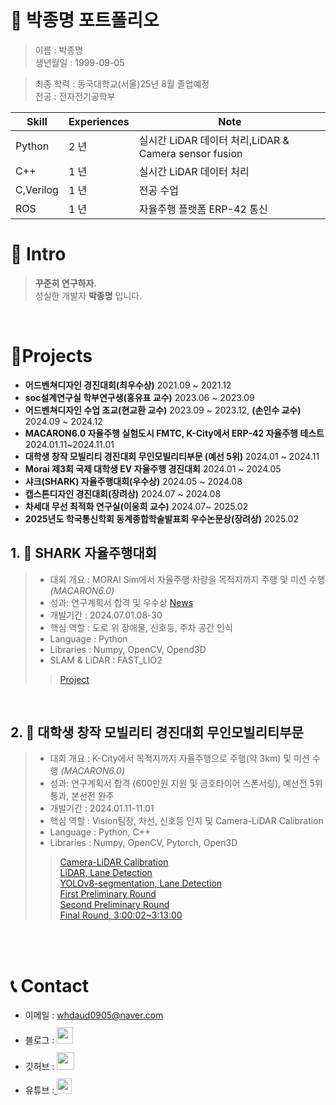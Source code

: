 # 📜 박종명 포트폴리오
> 이름 : 박종명<br>
> 생년월일 : 1999-09-05<br>

> 최종 학력 : 동국대학교(서울)25년 8월 졸업예정<br>
> 전공 : 전자전기공학부

Skill        | Experiences | Note
-------------|-------------|-----------------------------------
Python       | 2 년        | 실시간 LiDAR 데이터 처리,LiDAR & Camera sensor fusion 
C++          | 1 년        | 실시간 LiDAR 데이터 처리
C,Verilog    | 1 년        | 전공 수업
ROS          | 1 년        | 자율주행 플랫폼 ERP-42 통신


# 👋 Intro

> **꾸준히 연구하자.**<br>
> 성실한 개발자 **박종명** 입니다.


<br />

# 📝Projects
 
- **어드벤쳐디자인 경진대회(최우수상)** 2021.09 ~ 2021.12
- **soc설계연구실 학부연구생(홍유표 교수)** 2023.06 ~ 2023.09
- **어드벤쳐디자인 수업 조교(현교환 교수)** 2023.09 ~ 2023.12, **(손인수 교수)** 2024.09 ~ 2024.12
- **MACARON6.0 자율주행 실험도시 FMTC, K-City에서 ERP-42 자율주행 테스트** 2024.01.11~2024.11.01
- **대학생 창작 모빌리티 경진대회 무인모빌리티부문 (예선 5위)** 2024.01 ~ 2024.11
- **Morai 제3회 국제 대학생 EV 자율주행 경진대회** 2024.01 ~ 2024.05
- **샤크(SHARK) 자율주행대회(우수상)** 2024.05 ~ 2024.08
- **캡스톤디자인 경진대회(장려상)** 2024.07 ~ 2024.08
- **차세대 무선 최적화 연구실(이웅희 교수)** 2024.07~ 2025.02
- **2025년도 학국통신학회 동계종합학술발표회 우수논문상(장려상)** 2025.02

## 1. 🍻 SHARK 자율주행대회

> - 대회 개요 : MORAI Sim에서 자율주행 차량을 목적지까지 주행 및 미션 수행 _(MACARON6.0)_
> - 성과: 연구계획서 합격 및 우수상 [News](https://www.morai.ai/ko/post/%EB%AA%A8%EB%9D%BC%EC%9D%B4-%EB%94%94%EC%A7%80%ED%84%B8%ED%8A%B8%EC%9C%88-%EC%84%B1%EB%82%A8%EC%8B%9C-%EA%B8%B0%EB%B0%98-%EC%83%A4%ED%81%AC%EC%9E%90%EC%9C%A8%EC%A3%BC%ED%96%89%EB%8C%80%ED%9A%8C-%EC%84%B1%EB%A3%8C)
> - 개발기간 : 2024.07.01.08-30
> - 핵심 역할 : 도로 위 장애물, 신호등, 주차 공간 인식
> - Language : Python
> - Libraries : Numpy, OpenCV, Opend3D
> - SLAM & LiDAR : FAST_LIO2
>> [Project](https://github.com/minmaxHong/Shark_MORAI_Simulator_for_AutonomousDriving)

<br />

## 2. 👊 대학생 창작 모빌리티 경진대회 무인모빌리티부문

> - 대회 개요 : K-City에서 목적지까지 자율주행으로 주행(약 3km) 및 미션 수행 _(MACARON6.0)_
> - 성과: 연구계획서 합격 (600만원 지원 및 금호타이어 스폰서링), 예선전 5위 통과, 본선전 완주
> - 개발기간 : 2024.01.11-11.01
> - 핵심 역할 : Vision팀장, 차선, 신호등 인지 및 Camera-LiDAR Calibration
> - Language : Python, C++
> - Libraries : Numpy, OpenCV, Pytorch, Open3D
>> [Camera-LiDAR Calibration](https://github.com/minmaxHong/Camera-3DLiDAR_Calibration)<br>
>> [LiDAR, Lane Detection](https://github.com/minmaxHong/LiDAR_lanedetection)<br>
>> [YOLOv8-segmentation, Lane Detection](https://github.com/minmaxHong/yolov8-seg_lanedetection)<br>
>> [First Preliminary Round](https://www.youtube.com/watch?v=BuifRXkDtxM)<br>
>> [Second Preliminary Round](https://www.youtube.com/watch?v=bsNJADrdTH0)<br>
>> [Final Round, 3:00:02~3:13:00](https://www.youtube.com/watch?v=dPtdy3fO3pk&t=16231s)

<br />


<br />

# 📞 Contact

- 이메일 : whdaud0905@naver.com
- 블로그 : <a href="https://velog.io/@macaron_6pjm/posts">
  <img src="https://user-images.githubusercontent.com/68724828/185885678-8f619bfa-1160-4bb4-a026-f758a4014f82.png" height="26px" style="margin-top: 10px" />
  </a>
- 깃허브 : <a href="https://github.com/jongmyeongpark?tab=repositories">
  <img src="https://user-images.githubusercontent.com/68724828/185908612-22f4d219-78a7-4de7-bb02-deecaa63bffa.png" height="28px" style="margin-top: 10px" />
  </a>
- 유튜브 :<a href="https://www.youtube.com/@cool-rz5rw">
  <img src="https://user-images.githubusercontent.com/1569988/159397141-21463bc2-2acf-416b-aa15-235664556f34.png" height="24px" style="margin-top: 10px" />
  </a>

